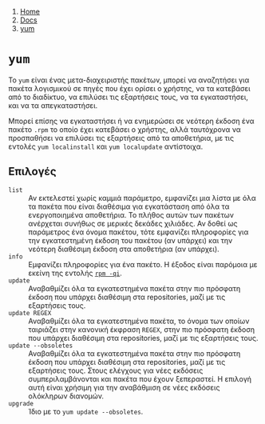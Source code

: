 <!-- -
Title: yum
Description: Σημειώσεις για την εντολή yum
First Published: 2012-02-12
- -->

<ol class="breadcrumb" itemprop="breadcrumb">
	<li><a href="/">Home</a></li>
	<li><a href="/docs/">Docs</a></li>
	<li><a href="/docs/yum.el.html">yum</a></li>
</ol>

`yum`
=====

Το `yum` είναι ένας μετα-διαχειριστής πακέτων, μπορεί να αναζητήσει για 
πακέτα λογισμικού σε πηγές που έχει ορίσει ο χρήστης, να τα κατεβάσει 
από το διαδίκτυο, να επιλύσει τις εξαρτήσεις τους, να τα εγκαταστήσει, 
και να τα απεγκαταστήσει.

Μπορεί επίσης να εγκαταστήσει ή να ενημερώσει σε νεότερη έκδοση ένα 
πακέτο `.rpm` το οποίο έχει κατεβάσει ο χρήστης, αλλά ταυτόχρονα να 
προσπαθήσει να επιλύσει τις εξαρτήσεις από τα αποθετήρια, με τις εντολές 
`yum localinstall` και `yum localupdate` αντίστοιχα. 

Επιλογές
--------

<dl>
<dt><code>list</code></dt>
<dd> Αν εκτελεστεί χωρίς καμμιά παράμετρο, εμφανίζει μια λίστα με όλα τα πακέτα που είναι διαθέσιμα για εγκατάσταση από όλα τα ενεργοποιημένα αποθετήρια. Το πλήθος αυτών των πακέτων ανέρχεται συνήθως σε μερικές δεκάδες χιλιάδες. Αν δοθεί ως παράμετρος ένα όνομα πακέτου, τότε εμφανίζει πληροφορίες για την εγκατεστημένη έκδοση του πακέτου (αν υπάρχει) και την νεότερη διαθέσιμη έκδοση στα αποθετήρια (αν υπάρχει).
</dd>
<dt><code>info</code></dt>
<dd> Εμφανίζει πληροφορίες για ένα πακέτο. Η έξοδος είναι παρόμοια με 
εκείνη της εντολής <a href='/docs/rpm.el.html'><code>rpm -qi</code></a>.
</dd>
<dt><code>update</code></dt>
<dd> Αναβαθμίζει όλα τα εγκατεστημένα πακέτα στην πιο πρόσφατη έκδοση που υπάρχει διαθέσιμη στα repositories, μαζί με τις εξαρτήσεις τους.
</dd>
<dt><code>update REGEX</code></dt><dd> Αναβαθμίζει όλα τα εγκατεστημένα πακέτα, το όνομα των οποίων ταιριάζει στην κανονική έκφραση <code>REGEX</code>, στην πιο πρόσφατη έκδοση που υπάρχει διαθέσιμη στα repositories, μαζί με τις εξαρτήσεις τους.
</dd>
<dt><code>update --obsoletes</code></dt>
<dd> Αναβαθμίζει όλα τα εγκατεστημένα πακέτα στην πιο πρόσφατη έκδοση που υπάρχει διαθέσιμη στα repositories, μαζί με τις εξαρτήσεις τους. Στους ελέγχους για νέες εκδόσεις συμπεριλαμβάνονται και πακέτα που έχουν ξεπεραστεί. Η επιλογή αυτή είναι χρήσιμη για την αναβάθμιση σε νέες εκδόσεις ολόκληρων διανομών.
</dd><dt><code>upgrade</code></dt><dd> Ίδιο με το <code>yum update --obsoletes</code>.
</dd></dl>
